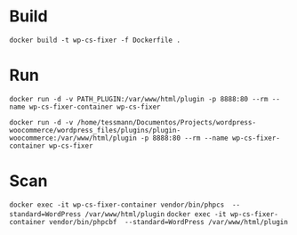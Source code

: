 # Build
`docker build -t wp-cs-fixer -f Dockerfile .`

# Run
`docker run -d -v PATH_PLUGIN:/var/www/html/plugin -p 8888:80 --rm --name wp-cs-fixer-container wp-cs-fixer`

`docker run -d -v /home/tessmann/Documentos/Projects/wordpress-woocommerce/wordpress_files/plugins/plugin-woocommerce:/var/www/html/plugin -p 8888:80 --rm --name wp-cs-fixer-container wp-cs-fixer`

# Scan
`docker exec -it wp-cs-fixer-container vendor/bin/phpcs  --standard=WordPress /var/www/html/plugin`
`docker exec -it wp-cs-fixer-container vendor/bin/phpcbf  --standard=WordPress /var/www/html/plugin`

